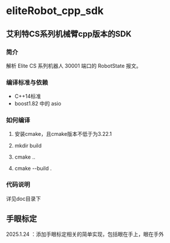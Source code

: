 # eliteRobot_cpp_sdk
## 艾利特CS系列机械臂cpp版本的SDK

### 简介

解析 Elite CS 系列机器人 30001 端口的 RobotState 报文。

### 编译标准与依赖

+ C++14标准
+ boost1.82 中的 asio

### 如何编译

1. 安装cmake，且cmake版本不低于为3.22.1

3. mkdir build

4. cmake ..

5. cmake --build .

### 代码说明

详见doc目录下



## 手眼标定

2025.1.24 ：添加手眼标定相关的简单实现，包括眼在手上，眼在手外
